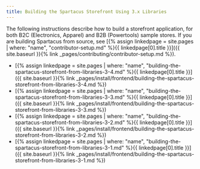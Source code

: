 ```yaml
---
title: Building the Spartacus Storefront Using 3.x Libraries
---
```


The following instructions describe how to build a storefront application, for both B2C (Electronics, Apparel) and B2B (Powertools) sample stores. If you are building Spartacus from source, see [{% assign linkedpage = site.pages | where: "name", "contributor-setup.md" %}{{ linkedpage[0].title }}]({{ site.baseurl }}{% link _pages/contributing/contributor-setup.md %}).

- [{% assign linkedpage = site.pages | where: "name", "building-the-spartacus-storefront-from-libraries-3-4.md" %}{{ linkedpage[0].title }}]({{ site.baseurl }}{% link _pages/install/frontend/building-the-spartacus-storefront-from-libraries-3-4.md %})
- [{% assign linkedpage = site.pages | where: "name", "building-the-spartacus-storefront-from-libraries-3-3.md" %}{{ linkedpage[0].title }}]({{ site.baseurl }}{% link _pages/install/frontend/building-the-spartacus-storefront-from-libraries-3-3.md %})
- [{% assign linkedpage = site.pages | where: "name", "building-the-spartacus-storefront-from-libraries-3-2.md" %}{{ linkedpage[0].title }}]({{ site.baseurl }}{% link _pages/install/frontend/building-the-spartacus-storefront-from-libraries-3-2.md %})
- [{% assign linkedpage = site.pages | where: "name", "building-the-spartacus-storefront-from-libraries-3-1.md" %}{{ linkedpage[0].title }}]({{ site.baseurl }}{% link _pages/install/frontend/building-the-spartacus-storefront-from-libraries-3-1.md %})
